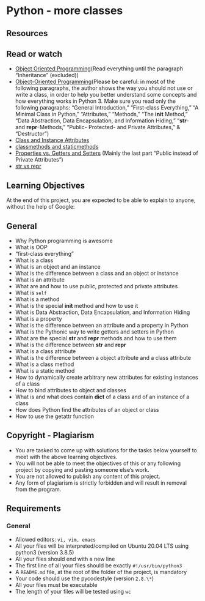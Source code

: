 # Python - more classes

## Resources

## Read or watch

- [Object Oriented Programming](https://alx-intranet.hbtn.io/rltoken/M-MFweENpRdEfRto_Gzlvg)(Read everything until the paragraph “Inheritance” (excluded))
- [Object-Oriented Programming](https://alx-intranet.hbtn.io/rltoken/_Awd8Gn4SBdq2FRd_bY8KA)(Please be careful: in most of the following paragraphs, the author shows the way you should not use or write a class, in order to help you better understand some concepts and how everything works in Python 3. Make sure you read only the following paragraphs: “General Introduction,” “First-class Everything,” “A Minimal Class in Python,” “Attributes,” “Methods,” “The **init** Method,” “Data Abstraction, Data Encapsulation, and Information Hiding,” “**str**- and **repr**-Methods,” “Public- Protected- and Private Attributes,” & “Destructor”)
- [Class and Instance Attributes](https://alx-intranet.hbtn.io/rltoken/_Awd8Gn4SBdq2FRd_bY8KA)
- [classmethods and staticmethods](https://alx-intranet.hbtn.io/rltoken/Ij1EnTg02gtIknOkNv4xGA)
- [Properties vs. Getters and Setters](https://alx-intranet.hbtn.io/rltoken/xjpk-jUNe0uGEzcNXbwIHQ) (Mainly the last part “Public instead of Private Attributes”)
- [str vs repr](https://alx-intranet.hbtn.io/rltoken/iu1ILT-t6FMuZvk7vRvfuQ)

## Learning Objectives

At the end of this project, you are expected to be able to explain to anyone, without the help of Google:

## General

- Why Python programming is awesome
- What is OOP
- “first-class everything”
- What is a class
- What is an object and an instance
- What is the difference between a class and an object or instance
- What is an attribute
- What are and how to use public, protected and private attributes
- What is `self`
- What is a method
- What is the special **init** method and how to use it
- What is Data Abstraction, Data Encapsulation, and Information Hiding
- What is a property
- What is the difference between an attribute and a property in Python
- What is the Pythonic way to write getters and setters in Python
- What are the special **str** and **repr** methods and how to use them
- What is the difference between **str** and **repr**
- What is a class attribute
- What is the difference between a object attribute and a class attribute
- What is a class method
- What is a static method
- How to dynamically create arbitrary new attributes for existing instances of a class
- How to bind attributes to object and classes
- What is and what does contain **dict** of a class and of an instance of a class
- How does Python find the attributes of an object or class
- How to use the getattr function

## Copyright - Plagiarism

- You are tasked to come up with solutions for the tasks below yourself to meet with the above learning objectives.
- You will not be able to meet the objectives of this or any following project by copying and pasting someone else’s work.
- You are not allowed to publish any content of this project.
- Any form of plagiarism is strictly forbidden and will result in removal from the program.

## Requirements

### General

- Allowed editors: `vi, vim, emacs`
- All your files will be interpreted/compiled on Ubuntu 20.04 LTS using python3 (version 3.8.5)
- All your files should end with a new line
- The first line of all your files should be exactly `#!/usr/bin/python3`
- A `README.md` file, at the root of the folder of the project, is mandatory
- Your code should use the pycodestyle (version `2.8.\*`)
- All your files must be executable
- The length of your files will be tested using `wc`
